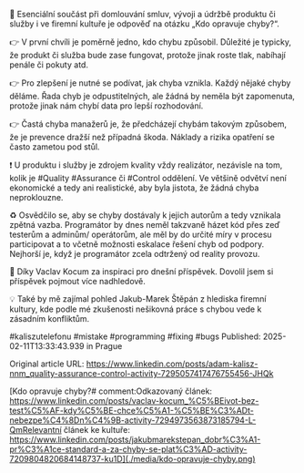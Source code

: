 🧐 Esenciální součást při domlouvání smluv, vývoji a údržbě produktu či služby i ve firemní kultuře je odpověď na otázku „Kdo opravuje chyby?“.


👉 V první chvíli je poměrně jedno, kdo chybu způsobil. Důležité je typicky, že produkt či služba bude zase fungovat, protože jinak roste tlak, nabíhají penále či pokuty atd.


👉 Pro zlepšení je nutné se podívat, jak chyba vznikla. Každý nějaké chyby děláme. Řada chyb je odpustitelných, ale žádná by neměla být zapomenuta, protože jinak nám chybí data pro lepší rozhodování.


👉 Častá chyba manažerů je, že předcházejí chybám takovým způsobem, že je prevence dražší než případná škoda. Náklady a rizika opatření se často zametou pod stůl.


❗ U produktu i služby je zdrojem kvality vždy realizátor, nezávisle na tom, kolik je #Quality #Assurance či #Control oddělení. Ve většině odvětví není ekonomické a tedy ani realistické, aby byla jistota, že žádná chyba neproklouzne.


♻️ Osvědčilo se, aby se chyby dostávaly k jejich autorům a tedy vznikala zpětná vazba. Programátor by dnes neměl takzvaně házet kód přes zeď testerům a adminům/ operátorům, ale měl by do určité míry v procesu participovat a to včetně možnosti eskalace řešení chyb od podpory. Nejhorší je, když je programátor zcela odtržený od reality provozu.


🙏 Díky Vaclav Kocum za inspiraci pro dnešní příspěvek. Dovolil jsem si příspěvek pojmout více nadhledově.


💡 Také by mě zajímal pohled Jakub-Marek Štěpán z hlediska firemní kultury, kde podle mé zkušenosti nešikovná práce s chybou vede k zásadním konfliktům.


#kaliszutelefonu #mistake #programming #fixing #bugs
Published: 2025-02-11T13:33:43.939 in Prague

Original article URL: https://www.linkedin.com/posts/adam-kalisz-nnm_quality-assurance-control-activity-7295057417476755456-JHQk

[Kdo opravuje chyby?# comment:Odkazovaný článek: https://www.linkedin.com/posts/vaclav-kocum_%C5%BEivot-bez-test%C5%AF-kdy%C5%BE-chce%C5%A1-%C5%BE%C3%ADt-nebezpe%C4%8Dn%C4%9B-activity-7294973563873185794-L-QmRelevantní článek ke kultuře: https://www.linkedin.com/posts/jakubmarekstepan_dobr%C3%A1-pr%C3%A1ce-standard-a-za-chyby-se-plat%C3%AD-activity-7209804820684148737-ku1D](./media/kdo-opravuje-chyby.png)